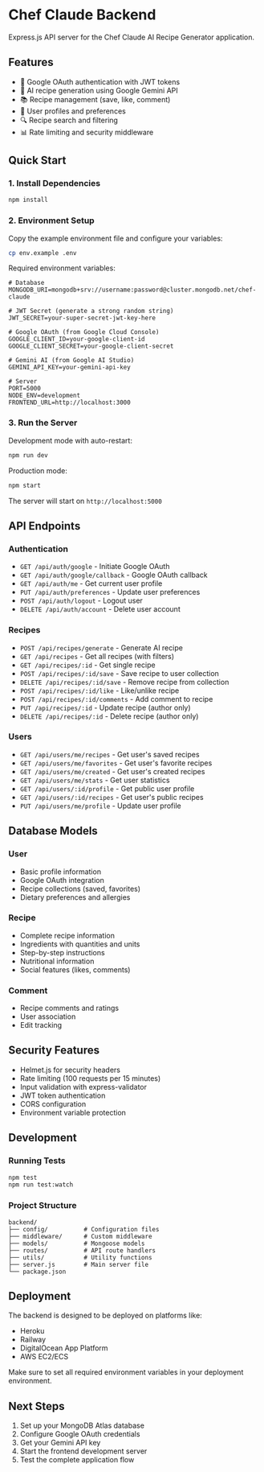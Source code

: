 # Chef Claude Backend

Express.js API server for the Chef Claude AI Recipe Generator application.

## Features

- 🔐 Google OAuth authentication with JWT tokens
- 🤖 AI recipe generation using Google Gemini API
- 📚 Recipe management (save, like, comment)
- 👤 User profiles and preferences
- 🔍 Recipe search and filtering
- 📊 Rate limiting and security middleware

## Quick Start

### 1. Install Dependencies

```bash
npm install
```

### 2. Environment Setup

Copy the example environment file and configure your variables:

```bash
cp env.example .env
```

Required environment variables:

```env
# Database
MONGODB_URI=mongodb+srv://username:password@cluster.mongodb.net/chef-claude

# JWT Secret (generate a strong random string)
JWT_SECRET=your-super-secret-jwt-key-here

# Google OAuth (from Google Cloud Console)
GOOGLE_CLIENT_ID=your-google-client-id
GOOGLE_CLIENT_SECRET=your-google-client-secret

# Gemini AI (from Google AI Studio)
GEMINI_API_KEY=your-gemini-api-key

# Server
PORT=5000
NODE_ENV=development
FRONTEND_URL=http://localhost:3000
```

### 3. Run the Server

Development mode with auto-restart:
```bash
npm run dev
```

Production mode:
```bash
npm start
```

The server will start on `http://localhost:5000`

## API Endpoints

### Authentication
- `GET /api/auth/google` - Initiate Google OAuth
- `GET /api/auth/google/callback` - Google OAuth callback
- `GET /api/auth/me` - Get current user profile
- `PUT /api/auth/preferences` - Update user preferences
- `POST /api/auth/logout` - Logout user
- `DELETE /api/auth/account` - Delete user account

### Recipes
- `POST /api/recipes/generate` - Generate AI recipe
- `GET /api/recipes` - Get all recipes (with filters)
- `GET /api/recipes/:id` - Get single recipe
- `POST /api/recipes/:id/save` - Save recipe to user collection
- `DELETE /api/recipes/:id/save` - Remove recipe from collection
- `POST /api/recipes/:id/like` - Like/unlike recipe
- `POST /api/recipes/:id/comments` - Add comment to recipe
- `PUT /api/recipes/:id` - Update recipe (author only)
- `DELETE /api/recipes/:id` - Delete recipe (author only)

### Users
- `GET /api/users/me/recipes` - Get user's saved recipes
- `GET /api/users/me/favorites` - Get user's favorite recipes
- `GET /api/users/me/created` - Get user's created recipes
- `GET /api/users/me/stats` - Get user statistics
- `GET /api/users/:id/profile` - Get public user profile
- `GET /api/users/:id/recipes` - Get user's public recipes
- `PUT /api/users/me/profile` - Update user profile

## Database Models

### User
- Basic profile information
- Google OAuth integration
- Recipe collections (saved, favorites)
- Dietary preferences and allergies

### Recipe
- Complete recipe information
- Ingredients with quantities and units
- Step-by-step instructions
- Nutritional information
- Social features (likes, comments)

### Comment
- Recipe comments and ratings
- User association
- Edit tracking

## Security Features

- Helmet.js for security headers
- Rate limiting (100 requests per 15 minutes)
- Input validation with express-validator
- JWT token authentication
- CORS configuration
- Environment variable protection

## Development

### Running Tests
```bash
npm test
npm run test:watch
```

### Project Structure
```
backend/
├── config/          # Configuration files
├── middleware/      # Custom middleware
├── models/          # Mongoose models
├── routes/          # API route handlers
├── utils/           # Utility functions
├── server.js        # Main server file
└── package.json
```

## Deployment

The backend is designed to be deployed on platforms like:
- Heroku
- Railway
- DigitalOcean App Platform
- AWS EC2/ECS

Make sure to set all required environment variables in your deployment environment.

## Next Steps

1. Set up your MongoDB Atlas database
2. Configure Google OAuth credentials
3. Get your Gemini API key
4. Start the frontend development server
5. Test the complete application flow
